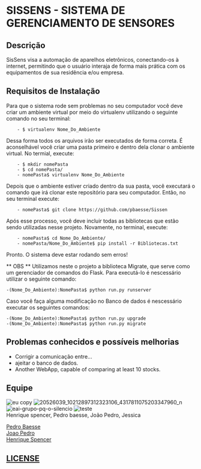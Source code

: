 # SISSENS - SISTEMA DE GERENCIAMENTO DE SENSORES 

**Descrição**
------------------
SisSens visa a automação de aparelhos
eletrônicos, conectando-os à internet,
permitindo que o usuário interaja de forma
mais prática com os equipamentos de sua
residência e/ou empresa.

**Requisitos de Instalação**
------------------
Para que o sistema rode sem problemas no seu computador você deve criar um ambiente virtual por meio do virtualenv utilizando o seguinte comando no seu terminal: 

        - $ virtualenv Nome_Do_Ambiente 

Dessa forma todos os arquivos irão ser executados de forma correta.
É aconselhável você criar uma pasta primeiro e dentro dela clonar o ambiente virtual.
No termial, execute:

        - $ mkdir nomePasta
        - $ cd nomePasta/
        - nomePasta$ virtualenv Nome_Do_Ambiente

Depois que o ambiente estiver criado dentro da sua pasta, você executará o comando que irá clonar este repositório para seu computador.
Então, no seu terminal execute:

        - nomePasta$ git clone https://github.com/pbaesse/Sissen 

Após esse processo, você deve incluir todas as bibliotecas que estão sendo utilizadas nesse projeto.
Novamente, no terminal, execute:

        - nomePasta$ cd Nome_Do_Ambiente/
        - nomePasta/Nome_Do_Ambiente$ pip install -r Bibliotecas.txt
	
Pronto. O sistema deve estar rodando sem erros!

** OBS **
Utilizamos neste o projeto a biblioteca Migrate, que serve como um gerenciador de comandos do Flask.
Para executá-lo é nescessário utilizar o seguinte comando:
	
	-(Nome_Do_Ambiente):NomePasta$ python run.py runserver
Caso você faça alguma modificação no Banco de dados é nescessário executar os seguintes comandos:

	-(Nome_Do_Ambiente):NomePasta$ python run.py upgrade
	-(Nome_Do_Ambiente):NomePasta$ python run.py migrate 


**Problemas conhecidos e possíveis melhorias**
----------------------------------------------

- Corrigir a comunicação entre...
- ajeitar o banco de dados.
- Another WebApp, capable of comparing at least 10 stocks.

## Equipe
![eu copy](https://user-images.githubusercontent.com/19451652/30993612-2d93c5f6-a486-11e7-93ad-282acad1fb00.jpg)
![20526039_10212897312323106_4317811075203347960_n](https://user-images.githubusercontent.com/19451652/30993628-3798af62-a486-11e7-9c8a-e7df340fd9a5.jpg)
![eai-grupo-pq-o-silencio](https://user-images.githubusercontent.com/19451652/30993629-3883d26c-a486-11e7-8d46-be9648a403ab.jpg)
![teste](https://user-images.githubusercontent.com/19451652/30993633-3b64298c-a486-11e7-9c57-3bb67943e92e.jpg)
<br />Henrique spencer, Pedro baesse, João Pedro, Jessica
 

<a href="https://github.com/pbaesse">Pedro Baesse</a>                                                       
<a href="https://github.com/JoaoPedroSantosAlves">Joao Pedro</a>                                                 
<a href="https://github.com/henriqueSpencer">Henrique Spencer</a>
## [LICENSE](https://github.com/henriqueSpencer/Sissens/blob/master/LICENSE)
